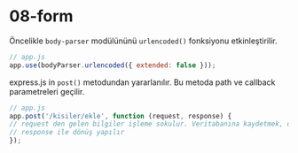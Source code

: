 # 08-form

Öncelikle `body-parser` modülününü `urlencoded()` fonksiyonu etkinleştirilir.
```js
// app.js
app.use(bodyParser.urlencoded({ extended: false }));
```

express.js in `post()` metodundan yararlanılır. Bu metoda path ve callback parametreleri geçilir.
```js
// app.js
app.post('/kisiler/ekle', function (request, response) {
// request den gelen bilgiler işleme sokulur. Veritabanına kaydetmek, düzeltmek, silmek vb
// response ile dönüş yapılır 
});
```
